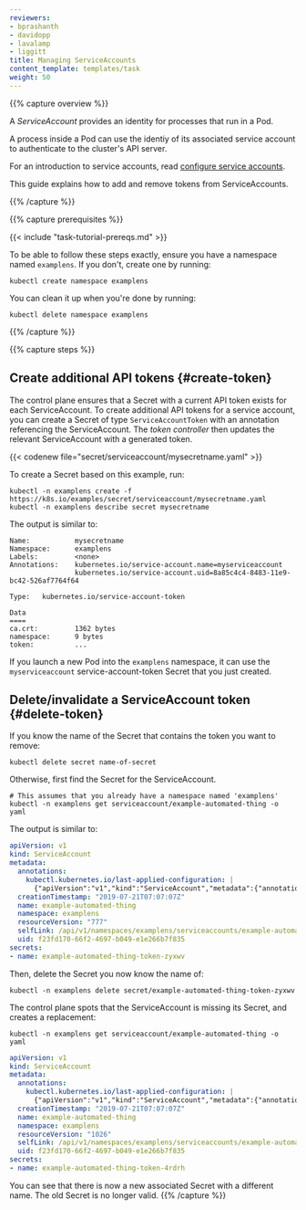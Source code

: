 ```yaml
---
reviewers:
- bprashanth
- davidopp
- lavalamp
- liggitt
title: Managing ServiceAccounts
content_template: templates/task
weight: 50
---
```


{{% capture overview %}}

A _ServiceAccount_ provides an identity for processes that run in a Pod.

A process inside a Pod can use the identiy of its associated service account to
authenticate to the cluster's API server.

For an introduction to service accounts, read [configure service accounts](/docs/tasks/configure-pod-container/configure-service-account/).

This guide explains how to add and remove tokens from ServiceAccounts.

{{% /capture %}}

{{% capture prerequisites %}}

{{< include "task-tutorial-prereqs.md" >}}


To be able to follow these steps exactly, ensure you have a namespace named
`examplens`.
If you don't, create one by running:

```shell
kubectl create namespace examplens
```

You can clean it up when you're done by running:

```shell
kubectl delete namespace examplens
```
{{% /capture %}}

{{% capture steps %}}

## Create additional API tokens {#create-token}

The control plane ensures that a Secret with a current API token exists for each
ServiceAccount. To create additional API tokens for a service account, you
can create a Secret of type `ServiceAccountToken` with an annotation referencing
the ServiceAccount. The _token controller_ then updates the relevant
ServiceAccount with a generated token.

{{< codenew file="secret/serviceaccount/mysecretname.yaml" >}}

To create a Secret based on this example, run:

```shell
kubectl -n examplens create -f https://k8s.io/examples/secret/serviceaccount/mysecretname.yaml
kubectl -n examplens describe secret mysecretname
```

The output is similar to:
```
Name:           mysecretname
Namespace:      examplens
Labels:         <none>
Annotations:    kubernetes.io/service-account.name=myserviceaccount
                kubernetes.io/service-account.uid=8a85c4c4-8483-11e9-bc42-526af7764f64

Type:   kubernetes.io/service-account-token

Data
====
ca.crt:         1362 bytes
namespace:      9 bytes
token:          ...
```

If you launch a new Pod into the `examplens` namespace, it can use the `myserviceaccount`
service-account-token Secret that you just created.

## Delete/invalidate a ServiceAccount token {#delete-token}

If you know the name of the Secret that contains the token you want to remove:

```shell
kubectl delete secret name-of-secret
```

Otherwise, first find the Secret for the ServiceAccount.

```shell
# This assumes that you already have a namespace named 'examplens'
kubectl -n examplens get serviceaccount/example-automated-thing -o yaml
```
The output is similar to:
```yaml
apiVersion: v1
kind: ServiceAccount
metadata:
  annotations:
    kubectl.kubernetes.io/last-applied-configuration: |
      {"apiVersion":"v1","kind":"ServiceAccount","metadata":{"annotations":{},"name":"example-automated-thing","namespace":"examplens"}}
  creationTimestamp: "2019-07-21T07:07:07Z"
  name: example-automated-thing
  namespace: examplens
  resourceVersion: "777"
  selfLink: /api/v1/namespaces/examplens/serviceaccounts/example-automated-thing
  uid: f23fd170-66f2-4697-b049-e1e266b7f835
secrets:
- name: example-automated-thing-token-zyxwv
```
Then, delete the Secret you now know the name of:
```shell
kubectl -n examplens delete secret/example-automated-thing-token-zyxwv
```

The control plane spots that the ServiceAccount is missing its Secret,
and creates a replacement:

```shell
kubectl -n examplens get serviceaccount/example-automated-thing -o yaml
```
```yaml
apiVersion: v1
kind: ServiceAccount
metadata:
  annotations:
    kubectl.kubernetes.io/last-applied-configuration: |
      {"apiVersion":"v1","kind":"ServiceAccount","metadata":{"annotations":{},"name":"example-automated-thing","namespace":"examplens"}}
  creationTimestamp: "2019-07-21T07:07:07Z"
  name: example-automated-thing
  namespace: examplens
  resourceVersion: "1026"
  selfLink: /api/v1/namespaces/examplens/serviceaccounts/example-automated-thing
  uid: f23fd170-66f2-4697-b049-e1e266b7f835
secrets:
- name: example-automated-thing-token-4rdrh
```

You can see that there is now a new associated Secret with a different name. The
old Secret is no longer valid.
{{% /capture %}}
